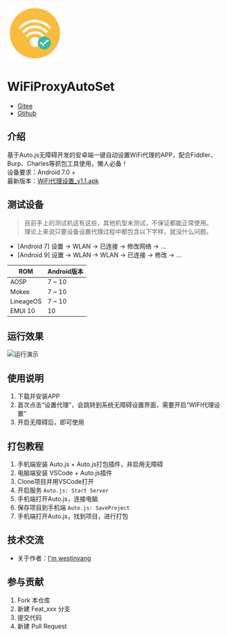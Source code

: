 ![运行演示](./icon-128.png)

# WiFiProxyAutoSet

- [Gitee](https://gitee.com/westinyang/WiFiProxyAutoSet) 
- [Gtihub](https://github.com/westinyang/WiFiProxyAutoSet)

## 介绍

基于Auto.js无障碍开发的安卓端一键自动设置WiFi代理的APP，配合Fiddler、Burp、Charles等抓包工具使用，懒人必备！  
设备要求：Android 7.0 +  
最新版本：[WiFi代理设置_v1.1.apk](https://gitee.com/westinyang/WiFiProxyAutoSet/attach_files/477139/download)

## 测试设备

> 目前手上的测试机这有这些，其他机型未测试，不保证都能正常使用。  
> 理论上来说只要设备设置代理过程中都包含以下字样，就没什么问题。  
- [Android 7] 设置 -> WLAN -> 已连接 -> 修改网络 -> ...
- [Android 9] 设置 -> WLAN -> WLAN -> 已连接 -> 修改 -> ...  

| ROM  | Android版本  |
| ------------ | ------------ |
| AOSP  | 7 ~ 10  |
| Mokee  | 7 ~ 10  |
| LineageOS  | 7 ~ 10  |
| EMUI 10  | 10  |

## 运行效果

![运行演示](./screenshot/2.gif)

## 使用说明

1.  下载并安装APP
2.  首次点击“设置代理”，会跳转到系统无障碍设置界面，需要开启“WIFI代理设置”
3.  开启无障碍后，即可使用

## 打包教程

1.  手机端安装 Auto.js + Auto.js打包插件，并启用无障碍
2.  电脑端安装 VSCode + Auto.js插件
3.  Clone项目并用VSCode打开
4.  开启服务 `Auto.js: Start Server`
5.  手机端打开Auto.js，连接电脑
6.  保存项目到手机端 `Auto.js: SaveProject`
7.  手机端打开Auto.js，找到项目，进行打包

## 技术交流

- 关于作者：[I'm westinyang](https://kaihongpai.feishu.cn/wiki/CqWLwJRadibxztkrIWZcogWxnXd)

## 参与贡献

1.  Fork 本仓库
2.  新建 Feat_xxx 分支
3.  提交代码
4.  新建 Pull Request